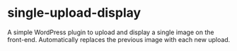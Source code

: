# single-upload-display
A simple WordPress plugin to upload and display a single image on the front-end. Automatically replaces the previous image with each new upload.

